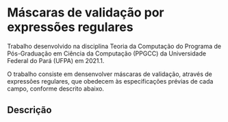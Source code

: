 # Máscaras de validação por expressões regulares

Trabalho desenvolvido na disciplina Teoria da Computação do Programa de Pós-Graduação em Ciência da Computação (PPGCC) da Universidade Federal do Pará (UFPA) em 2021.1.

O trabalho consiste em densenvolver máscaras de validação, através de expressões regulares, que obedecem às especificações prévias de cada campo, conforme descrito abaixo.

## Descrição

